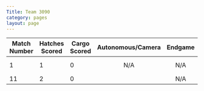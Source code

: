 ```yaml
---
Title: Team 3090
category: pages
layout: page
---
```

Match Number|Hatches Scored|Cargo Scored|Autonomous/Camera|Endgame |Notable Features|
------------|--------------|------------|:---------------:|:------:|----------------|
1           |1             |0           |N/A              |N/A     |Bad depth perception|
11          |2            |0           |                 |N/A     |Big broken      |
